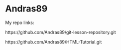 # Andras89

<p>My repo links:</p>

<p>https://github.com/Andras89/git-lesson-repository.git</p>
<p>https://github.com/Andras89/HTML-Tutorial.git</p>